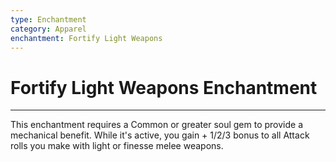 ```yaml
---
type: Enchantment
category: Apparel
enchantment: Fortify Light Weapons
---
```

# Fortify Light Weapons Enchantment
---
This enchantment requires a Common or greater soul gem to provide a mechanical benefit. While it's active, you gain + 1/2/3 bonus to all Attack rolls you make with light or finesse melee weapons.